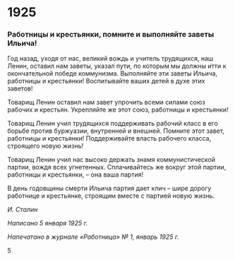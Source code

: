 # 1925

### Работницы и крестьянки, помните и выполняйте заветы Ильича!

Год назад, уходя от нас, великий вождь и учитель трудящихся, наш Ленин, оставил нам заветы, указал пути, по которым мы должны итти к окончательной победе коммунизма. Выполняйте эти заветы Ильича, работницы и крестьянки! Воспитывайте ваших детей в духе этих заветов!

Товарищ Ленин оставил нам завет упрочить всеми силами союз рабочих и крестьян. Укрепляйте же этот союз, работницы и крестьянки!

Товарищ Ленин учил трудящихся поддерживать рабочий класс в его борьбе против буржуазии, внутренней и внешней. Помните этот завет, работницы и крестьянки! Поддерживайте власть рабочего класса, строящего новую жизнь!

Товарищ Ленин учил нас высоко держать знамя коммунистической партии, вождя всех угнетенных. Сплачивайтесь же вокруг этой партии, работницы и крестьянки, – она ваша партия!

В день годовщины смерти Ильича партия дает клич – шире дорогу работнице и крестьянке, строящим вместе с партией новую жизнь.

_И. Сталин_

_Написано 5 января 1925_ _г._

_Напечатано в журнале «Работница» №_ _1, январь 1925_ _г._


5
